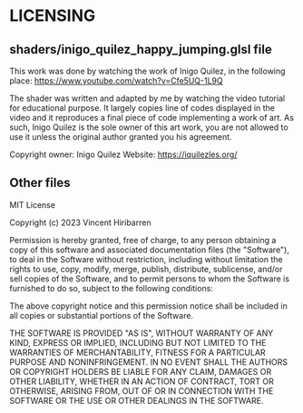 # LICENSING

## shaders/inigo_quilez_happy_jumping.glsl file

This work was done by watching the work of Inigo Quilez, in the following
place: https://www.youtube.com/watch?v=Cfe5UQ-1L9Q

The shader was written and adapted by me by watching the video tutorial for
educational purpose. It largely copies line of codes displayed in the video
and it reproduces a final piece of code implementing a work of art. As such,
Inigo Quilez is the sole owner of this art work, you are not allowed to use
it unless the original author granted you his agreement.

Copyright owner: Inigo Quilez
Website: https://iquilezles.org/


## Other files

MIT License

Copyright (c) 2023 Vincent Hiribarren

Permission is hereby granted, free of charge, to any person obtaining a copy
of this software and associated documentation files (the "Software"), to deal
in the Software without restriction, including without limitation the rights
to use, copy, modify, merge, publish, distribute, sublicense, and/or sell
copies of the Software, and to permit persons to whom the Software is
furnished to do so, subject to the following conditions:

The above copyright notice and this permission notice shall be included in all
copies or substantial portions of the Software.

THE SOFTWARE IS PROVIDED "AS IS", WITHOUT WARRANTY OF ANY KIND, EXPRESS OR
IMPLIED, INCLUDING BUT NOT LIMITED TO THE WARRANTIES OF MERCHANTABILITY,
FITNESS FOR A PARTICULAR PURPOSE AND NONINFRINGEMENT. IN NO EVENT SHALL THE
AUTHORS OR COPYRIGHT HOLDERS BE LIABLE FOR ANY CLAIM, DAMAGES OR OTHER
LIABILITY, WHETHER IN AN ACTION OF CONTRACT, TORT OR OTHERWISE, ARISING FROM,
OUT OF OR IN CONNECTION WITH THE SOFTWARE OR THE USE OR OTHER DEALINGS IN THE
SOFTWARE.